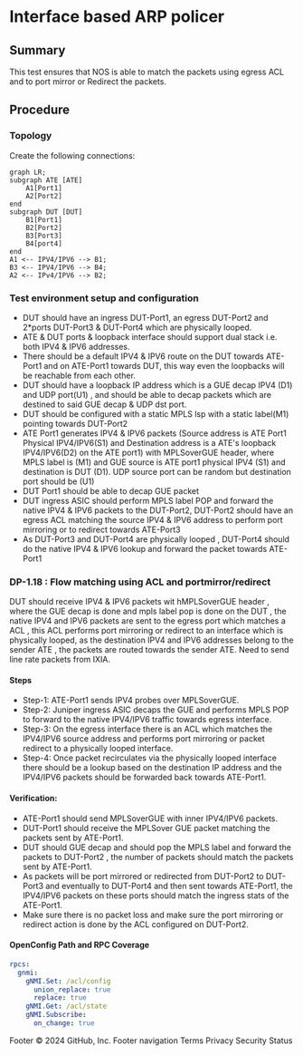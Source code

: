 # Interface based ARP policer

## Summary

This test ensures that NOS is able to match the packets using egress ACL and to port mirror or Redirect the packets.

## Procedure

### Topology
Create the following connections:
```mermaid
graph LR; 
subgraph ATE [ATE]
    A1[Port1]
    A2[Port2] 
end
subgraph DUT [DUT]
    B1[Port1]
    B2[Port2]
    B3[Port3]
    B4[port4]
end
A1 <-- IPV4/IPV6 --> B1;
B3 <-- IPV4/IPV6 --> B4;
A2 <-- IPv4/IPV6 --> B2;
```

### Test environment setup and configuration

 - DUT should have an ingress DUT-Port1, an egress DUT-Port2 and 2*ports DUT-Port3 & DUT-Port4 which are physically looped.
 - ATE & DUT ports & loopback interface should support dual stack i.e. both IPV4 & IPV6 addresses.
 - There should be a default IPV4 & IPV6 route on the DUT towards ATE-Port1 and on ATE-Port1 towards DUT, this way even the loopbacks will be reachable from each other.
 - DUT should have a loopback IP address which is a GUE decap IPV4 (D1) and UDP port(U1) , and should be able to decap packets which are destined to said GUE decap & UDP dst port.
 - DUT should be configured with a static MPLS lsp with a static label(M1) pointing towards DUT-Port2
 - ATE Port1 generates IPV4 & IPV6 packets (Source address is ATE Port1 Physical IPV4/IPV6(S1) and Destination address is a ATE's loopback IPV4/IPV6(D2) on the ATE port1) with MPLSoverGUE header, where MPLS label is (M1) and GUE source is ATE port1 physical IPV4 (S1) and destination is DUT (D1). UDP source port can be random but destination port should be (U1) 
 - DUT Port1 should be able to decap GUE packet
 - DUT ingress ASIC should perform MPLS label POP and forward the native IPV4 & IPV6 packets to the DUT-Port2, DUT-Port2 should have an egress ACL matching the source IPV4 & IPV6 address to perform port mirroring or to redirect towards ATE-Port3
 - As DUT-Port3 and DUT-Port4 are physically looped , DUT-Port4 should do the native IPV4 & IPV6 lookup and forward the packet towards ATE-Port1 

       
### DP-1.18 : Flow matching using ACL and portmirror/redirect 

DUT should receive IPV4 & IPV6 packets wit hMPLSoverGUE header , where the GUE decap is done and mpls label pop is done on the DUT , the native IPV4 and IPV6 packets are sent to the egress port which matches a ACL , this ACL performs port mirroring or redirect to an interface which is physically looped, as the destination IPV4 and IPV6 addresses belong to the sender ATE , the packets are routed towards the sender ATE. Need to send line rate packets from IXIA.

#### Steps 
- Step-1: ATE-Port1 sends IPV4 probes over MPLSoverGUE.
- Step-2: Juniper ingress ASIC decaps the GUE and performs MPLS POP to forward to the native IPV4/IPV6 traffic towards egress interface.
- Step-3: On the egress interface there is an ACL which matches the IPV4/IPV6 source address and performs port mirroring or packet redirect to a physically looped interface.
- Step-4: Once packet recirculates via the physically looped interface there should be a lookup based on the destination IP address and the IPV4/IPV6 packets should be forwarded back towards ATE-Port1.

#### Verification:

 - ATE-Port1 should send MPLSoverGUE with inner IPV4/IPV6 packets.
 - DUT-Port1 should receive the MPLSover GUE packet matching the packets sent by ATE-Port1.
 - DUT should GUE decap and should pop the MPLS label and forward the packets to DUT-Port2 , the number of packets should match the packets sent by ATE-Port1.
 - As packets will be port mirrored or redirected from DUT-Port2 to DUT-Port3 and eventually to DUT-Port4 and then sent towards ATE-Port1, the IPV4/IPV6 packets on these ports should match the ingress stats of the ATE-Port1.
 - Make sure there is no packet loss and make sure the port mirroring or redirect action is done by the ACL configured on DUT-Port2.



#### OpenConfig Path and RPC Coverage

```yaml
rpcs:
  gnmi:
    gNMI.Set: /acl/config
      union_replace: true
      replace: true
    gNMI.Get: /acl/state
    gNMI.Subscribe:
      on_change: true
```
Footer
© 2024 GitHub, Inc.
Footer navigation
Terms
Privacy
Security
Status
